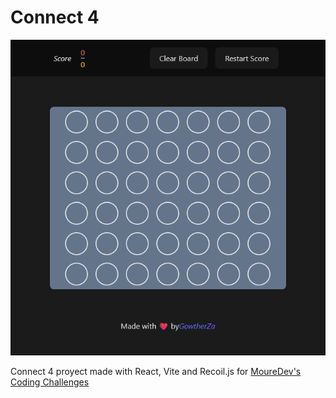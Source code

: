 # Connect 4

![Screenshot of the Connect 4 Project.](./public/Project%20Screenshot.png)

Connect 4 proyect made with React, Vite and Recoil.js for [MoureDev's Coding Challenges](https://retosdeprogramacion.com/)